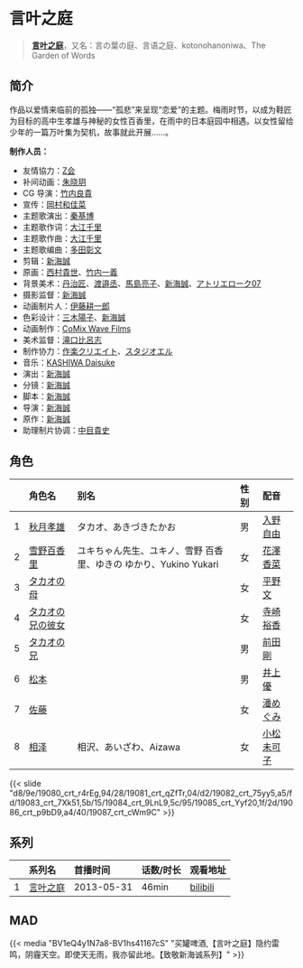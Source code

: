 # 言叶之庭


> <u>**[言叶之庭](https://bgm.tv/subject/58949)**</u>，又名：言の葉の庭、言语之庭、kotonohanoniwa、The Garden of Words

## 简介

作品以爱情来临前的孤独——“孤悲”来呈现“恋爱”的主题。梅雨时节，以成为鞋匠为目标的高中生孝雄与神秘的女性百香里，在雨中的日本庭园中相遇。以女性留给少年的一篇万叶集为契机，故事就此开展……。

**制作人员：**
- 友情協力：[Z会](https://bgm.tv/person/49990)
- 补间动画：[朱晓玥](https://bgm.tv/person/38571)
- CG 导演：[竹内良貴](https://bgm.tv/person/32028)
- 宣传：[岡村和佳菜](https://bgm.tv/person/49984)
- 主题歌演出：[秦基博](https://bgm.tv/person/9349)
- 主题歌作词：[大江千里](https://bgm.tv/person/2871)
- 主题歌作曲：[大江千里](https://bgm.tv/person/2871)
- 主题歌编曲：[多田彰文](https://bgm.tv/person/778)
- 剪辑：[新海誠](https://bgm.tv/person/2064)
- 原画：[西村貴世](https://bgm.tv/person/3218)、[竹内一義](https://bgm.tv/person/3191)
- 背景美术：[丹治匠](https://bgm.tv/person/12204)、[渡邉丞](https://bgm.tv/person/25276)、[馬島亮子](https://bgm.tv/person/25275)、[新海誠](https://bgm.tv/person/2064)、[アトリエローク07](https://bgm.tv/person/62960)
- 摄影监督：[新海誠](https://bgm.tv/person/2064)
- 动画制片人：[伊藤耕一郎](https://bgm.tv/person/27963)
- 色彩设计：[三木陽子](https://bgm.tv/person/25277)、[新海誠](https://bgm.tv/person/2064)
- 动画制作：[CoMix Wave Films](https://bgm.tv/person/2153)
- 美术监督：[滝口比呂志](https://bgm.tv/person/9775)
- 制作协力：[作楽クリエイト](https://bgm.tv/person/26975)、[スタジオエル](https://bgm.tv/person/42980)
- 音乐：[KASHIWA Daisuke](https://bgm.tv/person/9772)
- 演出：[新海誠](https://bgm.tv/person/2064)
- 分镜：[新海誠](https://bgm.tv/person/2064)
- 脚本：[新海誠](https://bgm.tv/person/2064)
- 导演：[新海誠](https://bgm.tv/person/2064)
- 原作：[新海誠](https://bgm.tv/person/2064)
- 助理制片协调：[中目貴史](https://bgm.tv/person/57379)

## 角色

|     |   角色名   |   别名  | 性别 |  配音  |
|:--- |:------  |:----      |:---  |:--   |
| 1 | [秋月孝雄](https://bgm.tv/character/19080) | タカオ、あきづきたかお | 男 | [入野自由](https://bgm.tv/person/4258) |
| 2 | [雪野百香里](https://bgm.tv/character/19081) | ユキちゃん先生、ユキノ、雪野 百香里、ゆきの ゆかり、Yukino Yukari | 女 | [花澤香菜](https://bgm.tv/person/4765) |
| 3 | [タカオの母](https://bgm.tv/character/19082) |  | 女 | [平野文](https://bgm.tv/person/4201) |
| 4 | [タカオの兄の彼女](https://bgm.tv/character/19083) |  | 女 | [寺崎裕香](https://bgm.tv/person/4845) |
| 5 | [タカオの兄](https://bgm.tv/character/19084) |  | 男 | [前田剛](https://bgm.tv/person/4484) |
| 6 | [松本](https://bgm.tv/character/19085) |  | 男 | [井上優](https://bgm.tv/person/4841) |
| 7 | [佐藤](https://bgm.tv/character/19086) |  | 女 | [潘めぐみ](https://bgm.tv/person/7050) |
| 8 | [相泽](https://bgm.tv/character/19087) | 相沢、あいざわ、Aizawa | 女 | [小松未可子](https://bgm.tv/person/7498) |

{{< slide "d8/9e/19080_crt_r4rEg,94/28/19081_crt_qZfTr,04/d2/19082_crt_75yy5,a5/fd/19083_crt_7Xk51,5b/15/19084_crt_9LnL9,5c/95/19085_crt_Yyf20,1f/2d/19086_crt_p9bD9,a4/40/19087_crt_cWm9C" >}}

## 系列

|     |   系列名   |   首播时间  | 话数/时长  | 观看地址 |
|:---  |:------    |:----      |:---       |:---  |
| 1 |[言叶之庭](https://bgm.tv/subject/58949)| 2013-05-31 | 46min | [bilibili](https://www.bilibili.com/bangumi/play/ss2546)  |


## MAD

{{< media  "BV1eQ4y1N7a8-BV1hs41167cS"
"买罐啤酒,【言叶之庭】隐约雷鸣，阴霾天空。即使天无雨，我亦留此地。【致敬新海诚系列】"  >}}
